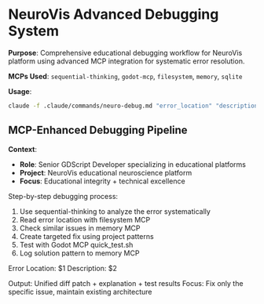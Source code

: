 # NeuroVis Advanced Debugging System

**Purpose**: Comprehensive educational debugging workflow for NeuroVis platform using advanced MCP integration for systematic error resolution.

**MCPs Used**: `sequential-thinking`, `godot-mcp`, `filesystem`, `memory`, `sqlite`

**Usage**: 
```bash
claude -f .claude/commands/neuro-debug.md "error_location" "description"
```

## MCP-Enhanced Debugging Pipeline

**Context**: 
- **Role**: Senior GDScript Developer specializing in educational platforms
- **Project**: NeuroVis educational neuroscience platform
- **Focus**: Educational integrity + technical excellence

Step-by-step debugging process:
1. Use sequential-thinking to analyze the error systematically
2. Read error location with filesystem MCP
3. Check similar issues in memory MCP
4. Create targeted fix using project patterns
5. Test with Godot MCP quick_test.sh
6. Log solution pattern to memory MCP

Error Location: $1
Description: $2

Output: Unified diff patch + explanation + test results
Focus: Fix only the specific issue, maintain existing architecture
```
